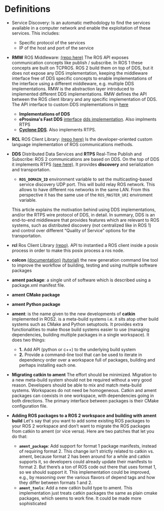 
# Definitions

- Service Discovery: Is an automatic methodology to find the services available in a computer network and enable the exploitation of these services. This includes:
    - Specific protocol of the services
    - IP of the host and port of the service
- **RMW** ROS Middleware: [(repo here)](https://github.com/ros2/rmw) The ROS API exposes communication concepts like publish / subscribe. In ROS 1 these concepts are built on TCPROS. ROS 2 build them on top of DDS, but it does not expose any DDS implementation, keeping the middleware interface free of DDS specific concepts to enable implementations of the interface using a different middleware, e.g. multiple DDS implementations. RMW is the abstraction layer introduced to implemented different DDS implementations. RMW defines the API between the ROS client library and any specific implementation of DDS. The API interface to custom DDS implementations in [here](https://github.com/ros2/rmw_implementation/tree/master/rmw_implementation)
    - **Implementations of DDS**
    - **eProsima's Fast DDS** [interface](https://github.com/ros2/rmw_fastrtps) [dds implementation](https://github.com/eProsima/Fast-DDS). Also implments RTPS
    - [**Cyclone DDS**](https://github.com/ros2/rmw_cyclonedds). Also implements RTPS.

- **RCL** ROS Client Library: [(repo here)](https://github.com/ros2/rcl) Is the developer-oriented custom language implementation of ROS communications methods.

- **DDS** Distributed Data Services and **RTPS** Real-Time Publish and Subscribe: ROS 2 communications are based on DDS. On the top of DDS it implements RTPS [(see here)](https://www.omg.org/spec/DDSI-RTPS/2.5/PDF). It provides **discovery** and serialization and transportation.
    - **`ROS_DOMAIN_ID`** environment variable to set the multicasting-based service discovery UDP port. This will build  relay ROS network. This allows to have different ros networks in the same LAN. From this perspective it has the same use of the `ROS_MASTER_URI` enviroment variable.

    This article explains the motivation behind using DDS implementations, and/or the RTPS wire protocol of DDS, in detail. In summary, DDS is an end-to-end middleware that provides features which are relevant to ROS systems, such as distributed discovery (not centralized like in ROS 1) and control over different “Quality of Service” options for the transportation.

- **rcl** Ros Client Library [(repo)](https://github.com/ros2/rcl/). API to instantied a ROS client inside a posix process in order to make this posix process a ros node.

- **colcon** [(documentation)](https://colcon.readthedocs.io/en/released/index.html) [(tutorial)](https://docs.ros.org/en/galactic/Tutorials/Colcon-Tutorial.html)  the new generation  command line tool to improve the workflow of building, testing and using multiple software packages

- **ament package**: a single unit of software which is described using a package.xml manifest file.
- **ament CMake package**
- **ament Python package**

- **ament**: is the name given to the new developments of **catkin** implemented in ROS2.
is a meta-build systems i.e. it sits atop other build systems such as CMake and Python setuptools.
It provides extra functionalities to make those build systems easier to use (managing dependencies, building multiple packages in a single workspace). It does two things:
    - **1.** Add API (python or c++) to the underlying build system 
    - **2.** Provide a command-line tool that can be used to iterate in dependency order over a workspace full of packages, building and perhaps installing each one.

- **Migrating catkin to ament** The effort should be minimized. Migration to a new meta-build system should not be required without a very good reason. Developers should be able to mix and match meta-build systems. Workspaces do not need be homogeneous. Catkin and ament packages can coexists in one workspace, with dependencies going in both directions. The primary interface between packages is their CMake configuration file. 

- **Adding ROS packages to a ROS 2 workspace and building with ament build** Let's say that you want to add some existing ROS packages to your ROS 2 workspace and don’t want to migrate the ROS packages from catkin to ament (or vice versa). Here are two patches that let you do that:
    - **`ament_package`**: Add support for format 1 package manifests, instead of requiring format 2. This change isn’t strictly related to catkin vs. ament, because format 2 has been around for a while and catkin supports it, so developers could already update their manifests to format 2. But there’s a ton of ROS code out there that uses format 1, so we should support it. This implementation could be improved, e.g., by reasoning over the various flavors of depend tags and how they differ between formats 1 and 2.
    - **`ament_tools`**: Add a new catkin build type to ament. This implementation just treats catkin packages the same as plain cmake packages, which seems to work fine. It could be made more sophisticated
